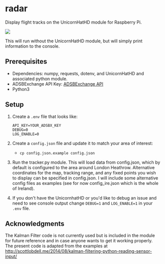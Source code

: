 # radar
Display flight tracks on the UnicornHatHD module for Raspberry Pi.

![](SmartSelect_20190110-110709_Video%20Player.gif)

This will run without the UnicornHatHD module, but will simply print information to the console.

## Prerequisites 
* Dependencies: numpy, requests, dotenv, and UnicornHatHD and associated python module.
* ADSBExchange API Key: [ADSBExchange API](https://www.adsbexchange.com/data/)
* Python3

## Setup
1. Create a `.env` file that looks like:
    ```.env
    API_KEY=YOUR_ADSBX_KEY
    DEBUG=0
    LOG_ENABLE=0
    ```
2. Create a `config.json` file and update it to match your area of interest:
    * `cp config.json.example config.json`

3. Run the tracker.py module. This will load data from config.json, which by default is configured to the area around London Heathrow. Alternative coordinates for the map, tracking range, and any fixed points you wish to display can be specified in config.json. I will include some alternative config files as examples (see for now config_ire.json which is the whole of Ireland).
4. If you don't have the UnicornhatHD or you'd like to debug an issue and need to see console output change `DEBUG=1` and `LOG_ENABLE=1` in your `.env` file.
## Acknowledgments
The Kalman Filter code is not currently used but is included in the module for future reference and in case anyone wants to get it working properly. The present code is adapted from the examples at http://scottlobdell.me/2014/08/kalman-filtering-python-reading-sensor-input/
